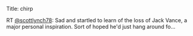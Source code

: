 Title: chirp

RT <a href="http://twitter.com/scottlynch78">@scottlynch78</a>: Sad and startled to learn of the loss of Jack Vance, a major personal inspiration. Sort of hoped he'd just hang around fo…
